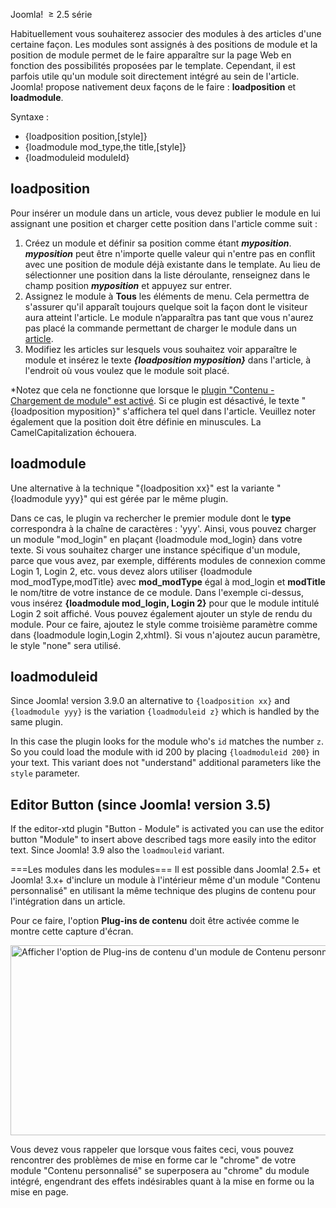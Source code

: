 <!-- Filename: How_do_you_put_a_module_inside_an_article%3F / Display title: Comment placer un module dans un article ? -->

Joomla!  <span class="small">≥ </span>2.5 série

Habituellement vous souhaiterez associer des modules à des articles
d'une certaine façon. Les modules sont assignés à des positions de
module et la position de module permet de le faire apparaître sur la
page Web en fonction des possibilités proposées par le template.
Cependant, il est parfois utile qu'un module soit directement intégré au
sein de l'article. Joomla! propose nativement deux façons de le faire :
**loadposition** et **loadmodule**.

Syntaxe :

- {loadposition position,\[style\]}
- {loadmodule mod_type,the title,\[style\]}
- {loadmoduleid moduleId}

## loadposition

Pour insérer un module dans un article, vous devez publier le module en
lui assignant une position et charger cette position dans l'article
comme suit :

1.  Créez un module et définir sa position comme étant ***myposition***.
    ***myposition*** peut être n'importe quelle valeur qui n'entre pas
    en conflit avec une position de module déjà existante dans le
    template. Au lieu de sélectionner une position dans la liste
    déroulante, renseignez dans le champ position ***myposition*** et
    appuyez sur entrer.
2.  Assignez le module à **Tous** les éléments de menu. Cela permettra
    de s'assurer qu'il apparaît toujours quelque soit la façon dont le
    visiteur aura atteint l'article. Le module n’apparaîtra pas tant que
    vous n'aurez pas placé la commande permettant de charger le module
    dans un
    [article](https://docs.joomla.org/article "Special:MyLanguage/article").
3.  Modifiez les articles sur lesquels vous souhaitez voir apparaître le
    module et insérez le texte ***{loadposition myposition}*** dans
    l'article, à l'endroit où vous voulez que le module soit placé.

\*Notez que cela ne fonctionne que lorsque le [plugin "Contenu -
Chargement de module" est
activé](https://docs.joomla.org/Help25:Extensions_Plugin_Manager_Edit#Content_-_Load_Modules "Special:MyLanguage/Help25:Extensions Plugin Manager Edit").
Si ce plugin est désactivé, le texte "{loadposition myposition}"
s'affichera tel quel dans l'article. Veuillez noter également que la
position doit être définie en minuscules. La CamelCapitalization
échouera.

## loadmodule

Une alternative à la technique "{loadposition xx}" est la variante
"{loadmodule yyy}" qui est gérée par le même plugin.

Dans ce cas, le plugin va rechercher le premier module dont le **type**
correspondra à la chaîne de caractères : 'yyy'. Ainsi, vous pouvez
charger un module "mod_login" en plaçant {loadmodule mod_login} dans
votre texte. Si vous souhaitez charger une instance spécifique d'un
module, parce que vous avez, par exemple, différents modules de
connexion comme Login 1, Login 2, etc. vous devez alors utiliser
{loadmodule mod_modType,modTitle} avec **mod_modType** égal à mod_login
et **modTitle** le nom/titre de votre instance de ce module. Dans
l'exemple ci-dessus, vous insérez **{loadmodule mod_login, Login 2}**
pour que le module intitulé Login 2 soit affiché. Vous pouvez également
ajouter un style de rendu du module. Pour ce faire, ajoutez le style
comme troisième paramètre comme dans {loadmodule login,Login 2,xhtml}.
Si vous n'ajoutez aucun paramètre, le style "none" sera utilisé.

## loadmoduleid

Since Joomla! version 3.9.0 an alternative to `{loadposition xx}` and
`{loadmodule yyy}` is the variation `{loadmoduleid z}` which is handled
by the same plugin.

In this case the plugin looks for the module who's `id` matches the
number `z`. So you could load the module with id 200 by placing
`{loadmoduleid 200}` in your text. This variant does not "understand"
additional parameters like the `style` parameter.

## Editor Button (since Joomla! version 3.5)

If the editor-xtd plugin "Button - Module" is activated you can use the
editor button "Module" to insert above described tags more easily into
the editor text. Since Joomla! 3.9 also the `loadmouleid` variant.

===Les modules dans les modules=== Il est possible dans Joomla! 2.5+ et
Joomla! 3.x+ d'inclure un module à l'intérieur même d'un module "Contenu
personnalisé" en utilisant la même technique des plugins de contenu pour
l'intégration dans un article.

Pour ce faire, l'option **Plug-ins de contenu** doit être activée comme
le montre cette capture d'écran.

<img
src="https://docs.joomla.org/images/a/a8/J3x_custom_html_prepare_content_option-fr.png"
decoding="async" data-file-width="634" data-file-height="304"
width="634" height="304"
alt="Afficher l&#39;option de Plug-ins de contenu d&#39;un module de Contenu personnalisé." />

Vous devez vous rappeler que lorsque vous faites ceci, vous pouvez
rencontrer des problèmes de mise en forme car le "chrome" de votre
module "Contenu personnalisé" se superposera au "chrome" du module
intégré, engendrant des effets indésirables quant à la mise en forme ou
la mise en page.

